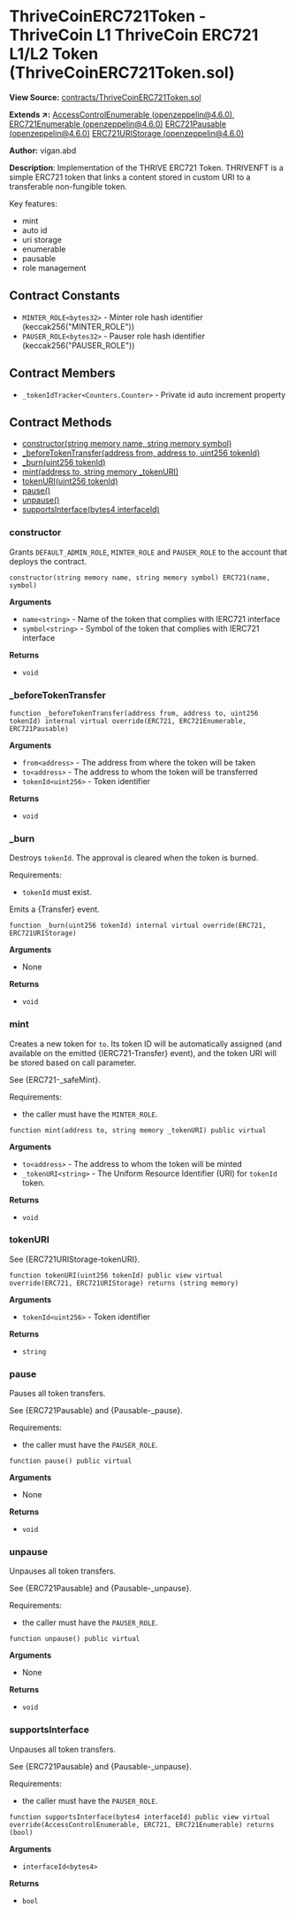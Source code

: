 # ThriveCoinERC721Token - ThriveCoin L1 ThriveCoin ERC721 L1/L2 Token (ThriveCoinERC721Token.sol)

**View Source:** [contracts/ThriveCoinERC721Token.sol](../contracts/ThriveCoinERC721Token.sol)

**Extends ↗:** [AccessControlEnumerable (openzeppelin@4.6.0)](https://github.com/OpenZeppelin/openzeppelin-contracts/blob/v4.6.0/contracts/access/AccessControlEnumerable.sol),
[ERC721Enumerable (openzeppelin@4.6.0)](https://github.com/OpenZeppelin/openzeppelin-contracts/blob/v4.6.0/contracts/token/ERC721/extensions/ERC721Enumerable.sol)
[ERC721Pausable (openzeppelin@4.6.0)](https://github.com/OpenZeppelin/openzeppelin-contracts/blob/v4.6.0/contracts/token/ERC721/extensions/ERC721Pausable.sol)
[ERC721URIStorage (openzeppelin@4.6.0)](https://github.com/OpenZeppelin/openzeppelin-contracts/blob/v4.6.0/contracts/token/ERC721/extensions/ERC721URIStorage.sol)


**Author:** vigan.abd

**Description**: Implementation of the THRIVE ERC721 Token.
THRIVENFT is a simple ERC721 token that links a content stored in custom URI
to a transferable non-fungible token.

Key features:
- mint
- auto id
- uri storage
- enumerable
- pausable
- role management

## Contract Constants
- `MINTER_ROLE<bytes32>` - Minter role hash identifier (keccak256("MINTER_ROLE")) 
- `PAUSER_ROLE<bytes32>` - Pauser role hash identifier (keccak256("PAUSER_ROLE")) 

## Contract Members
- `_tokenIdTracker<Counters.Counter>` - Private id auto increment property

## Contract Methods
- [constructor(string memory name, string memory symbol)](#constructor)
- [_beforeTokenTransfer(address from, address to, uint256 tokenId)](#_beforeTokenTransfer)
- [_burn(uint256 tokenId)](#_burn)
- [mint(address to, string memory _tokenURI)](#mint)
- [tokenURI(uint256 tokenId)](#tokenURI)
- [pause()](#pause)
- [unpause()](#unpause)
- [supportsInterface(bytes4 interfaceId)](#supportsInterface)

### constructor
Grants `DEFAULT_ADMIN_ROLE`, `MINTER_ROLE` and `PAUSER_ROLE` to the account that
deploys the contract.
```solidity
constructor(string memory name, string memory symbol) ERC721(name, symbol)
```

**Arguments**
- `name<string>` - Name of the token that complies with IERC721 interface
- `symbol<string>` - Symbol of the token that complies with IERC721 interface

**Returns**
- `void` 

### _beforeTokenTransfer
```solidity
function _beforeTokenTransfer(address from, address to, uint256 tokenId) internal virtual override(ERC721, ERC721Enumerable, ERC721Pausable)
```

**Arguments**
- `from<address>` - The address from where the token will be taken
- `to<address>` - The address to whom the token will be transferred
- `tokenId<uint256>` - Token identifier

**Returns**
- `void` 

### _burn
Destroys `tokenId`.
The approval is cleared when the token is burned.

Requirements:
- `tokenId` must exist.

Emits a {Transfer} event.

```solidity
function _burn(uint256 tokenId) internal virtual override(ERC721, ERC721URIStorage)
```

**Arguments**
- None

**Returns**
- `void` 

### mint
Creates a new token for `to`. Its token ID will be automatically
assigned (and available on the emitted {IERC721-Transfer} event), and the token
URI will be stored based on call parameter.

See {ERC721-_safeMint}.

Requirements:
- the caller must have the `MINTER_ROLE`.

```solidity
function mint(address to, string memory _tokenURI) public virtual
```

**Arguments**
- `to<address>` - The address to whom the token will be minted
- `_tokenURI<string>` - The Uniform Resource Identifier (URI) for `tokenId` token.

**Returns**
- `void` 

### tokenURI
See {ERC721URIStorage-tokenURI}.
```solidity
function tokenURI(uint256 tokenId) public view virtual override(ERC721, ERC721URIStorage) returns (string memory)
```

**Arguments**
- `tokenId<uint256>` - Token identifier

**Returns**
- `string` 

### pause
Pauses all token transfers.

See {ERC721Pausable} and {Pausable-_pause}.

Requirements:
- the caller must have the `PAUSER_ROLE`.

```solidity
function pause() public virtual
```

**Arguments**
- None

**Returns**
- `void` 

### unpause
Unpauses all token transfers.

See {ERC721Pausable} and {Pausable-_unpause}.

Requirements:
- the caller must have the `PAUSER_ROLE`.

```solidity
function unpause() public virtual
```

**Arguments**
- None

**Returns**
- `void` 

### supportsInterface

Unpauses all token transfers.

See {ERC721Pausable} and {Pausable-_unpause}.

Requirements:
- the caller must have the `PAUSER_ROLE`.

```solidity
function supportsInterface(bytes4 interfaceId) public view virtual override(AccessControlEnumerable, ERC721, ERC721Enumerable) returns (bool)
```

**Arguments**
- `interfaceId<bytes4>`

**Returns**
- `bool` 
